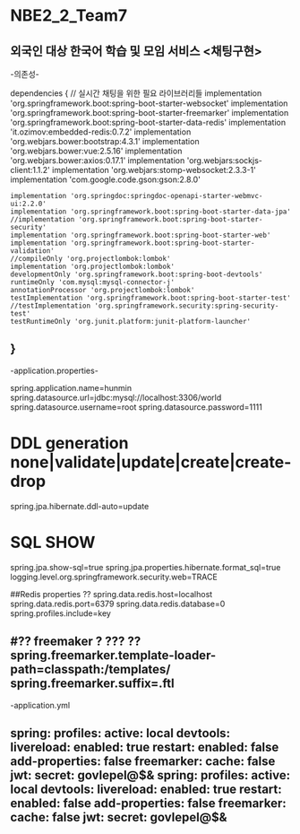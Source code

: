# NBE2_2_Team7
외국인 대상 한국어 학습 및 모임 서비스
<채팅구현>
-----------------------------------------------------------------
-의존성-

dependencies {
    // 실시간 채팅을 위한 필요 라이브러리들
    implementation 'org.springframework.boot:spring-boot-starter-websocket'
    implementation 'org.springframework.boot:spring-boot-starter-freemarker'
    implementation 'org.springframework.boot:spring-boot-starter-data-redis'
    implementation 'it.ozimov:embedded-redis:0.7.2'
    implementation 'org.webjars.bower:bootstrap:4.3.1'
    implementation 'org.webjars.bower:vue:2.5.16'
    implementation 'org.webjars.bower:axios:0.17.1'
    implementation 'org.webjars:sockjs-client:1.1.2'
    implementation 'org.webjars:stomp-websocket:2.3.3-1'
    implementation 'com.google.code.gson:gson:2.8.0'


    implementation 'org.springdoc:springdoc-openapi-starter-webmvc-ui:2.2.0'
    implementation 'org.springframework.boot:spring-boot-starter-data-jpa'
    //implementation 'org.springframework.boot:spring-boot-starter-security'
    implementation 'org.springframework.boot:spring-boot-starter-web'
    implementation 'org.springframework.boot:spring-boot-starter-validation'
    //compileOnly 'org.projectlombok:lombok'
    implementation 'org.projectlombok:lombok'
    developmentOnly 'org.springframework.boot:spring-boot-devtools'
    runtimeOnly 'com.mysql:mysql-connector-j'
    annotationProcessor 'org.projectlombok:lombok'
    testImplementation 'org.springframework.boot:spring-boot-starter-test'
    //testImplementation 'org.springframework.security:spring-security-test'
    testRuntimeOnly 'org.junit.platform:junit-platform-launcher'
}
-----------------------------------------------------------------

-application.properties-

spring.application.name=hunmin
spring.datasource.url=jdbc:mysql://localhost:3306/world
spring.datasource.username=root
spring.datasource.password=1111
# DDL generation none|validate|update|create|create-drop
spring.jpa.hibernate.ddl-auto=update
# SQL SHOW
spring.jpa.show-sql=true
spring.jpa.properties.hibernate.format_sql=true
logging.level.org.springframework.security.web=TRACE

##Redis properties ??
spring.data.redis.host=localhost
spring.data.redis.port=6379
spring.data.redis.database=0
spring.profiles.include=key

#?? freemaker ? ??? ??
spring.freemarker.template-loader-path=classpath:/templates/
spring.freemarker.suffix=.ftl
-----------------------------------------------------------------
-application.yml

spring:
  profiles:
    active: local
  devtools:
    livereload:
      enabled: true
    restart:
      enabled: false
    add-properties: false
  freemarker:
    cache: false
  jwt:
    secret: govlepel@$&
spring:
  profiles:
    active: local
  devtools:
    livereload:
      enabled: true
    restart:
      enabled: false
    add-properties: false
  freemarker:
    cache: false
  jwt:
    secret: govlepel@$&
-----------------------------------------------------------------
